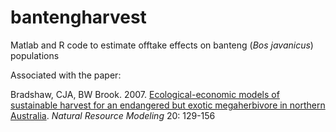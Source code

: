 # bantengharvest
Matlab and R code to estimate offtake effects on banteng (<em>Bos javanicus</em>) populations

Associated with the paper:

Bradshaw, CJA, BW Brook. 2007. <a href="http://dx.doi.org/10.1111/j.1939-7445.2007.tb00203.x">Ecological-economic models of sustainable harvest for an endangered but exotic megaherbivore in northern Australia</a>. <em>Natural Resource Modeling</em> 20: 129-156
